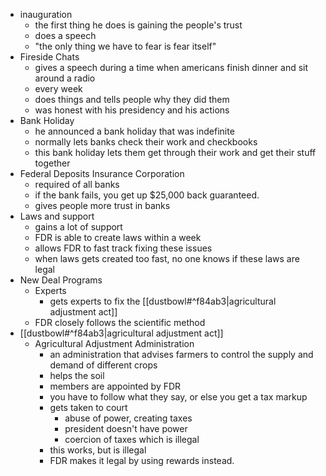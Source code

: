 - inauguration
	- the first thing he does is gaining the people's trust
	- does a speech
	- "the only thing we have to fear is fear itself"
- Fireside Chats
	- gives a speech during a time when americans finish dinner and sit around a radio
	- every week
	- does things and tells people why they did them
	- was honest with his presidency and his actions
- Bank Holiday
	- he announced a bank holiday that was indefinite
	- normally lets banks check their work and checkbooks
	- this bank holiday lets them get through their work and get their stuff together
- Federal Deposits Insurance Corporation
	- required of all banks
	- if the bank fails, you get up $25,000 back guaranteed.
	- gives people more trust in banks
- Laws and support
	- gains a lot of support
	- FDR is able to create laws within a week
	- allows FDR to fast track fixing these issues
	- when laws gets created too fast, no one knows if these laws are legal
- New Deal Programs
	- Experts
		- gets experts to fix the [[dustbowl#^f84ab3|agricultural adjustment act]]
	- FDR closely follows the scientific method
- [[dustbowl#^f84ab3|agricultural adjustment act]]
	- Agricultural Adjustment Administration
		- an administration that advises farmers to control the supply and demand of different crops
		- helps the soil
		- members are appointed by FDR
		- you have to follow what they say, or else you get a tax markup
		- gets taken to court
			- abuse of power, creating taxes
			- president doesn't have power
			- coercion of taxes which is illegal
		- this works, but is illegal
		- FDR makes it legal by using rewards instead.
